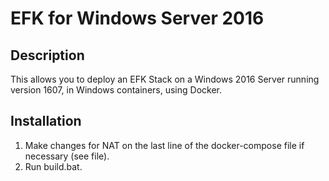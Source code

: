 # EFK for Windows Server 2016
## Description
This allows you to deploy an EFK Stack on a Windows 2016 Server running version 1607, in Windows containers, using Docker.

## Installation
1. Make changes for NAT on the last line of the docker-compose file if necessary (see file).
1. Run build.bat.
